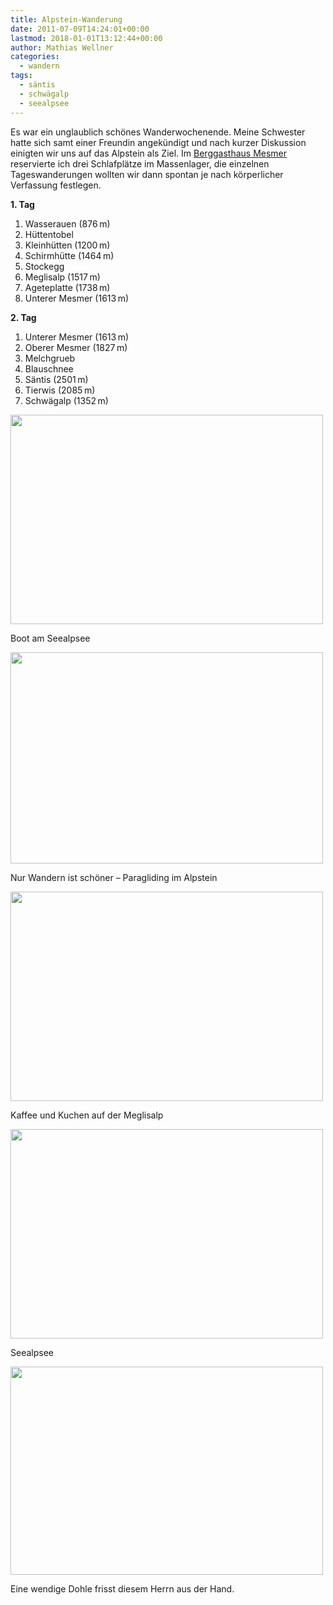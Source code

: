```yaml
---
title: Alpstein-Wanderung
date: 2011-07-09T14:24:01+00:00
lastmod: 2018-01-01T13:12:44+00:00
author: Mathias Wellner
categories:
  - wandern
tags:
  - säntis
  - schwägalp
  - seealpsee
---
```

Es war ein unglaublich schönes Wanderwochenende. Meine Schwester hatte sich samt einer Freundin angekündigt und nach kurzer Diskussion einigten wir uns auf das Alpstein als Ziel. Im [Berggasthaus Mesmer](http://www.mesmer-ai.ch/) reservierte ich drei Schlafplätze im Massenlager, die einzelnen Tageswanderungen wollten wir dann spontan je nach körperlicher Verfassung festlegen. 

**1. Tag**

  1. Wasserauen (876&thinsp;m)
  2. Hüttentobel
  3. Kleinhütten (1200&thinsp;m)
  4. Schirmhütte (1464&thinsp;m)
  5. Stockegg
  6. Meglisalp (1517&thinsp;m)
  7. Ageteplatte (1738&thinsp;m)
  8. Unterer Mesmer (1613&thinsp;m)

**2. Tag**

  1. Unterer Mesmer (1613&thinsp;m)
  2. Oberer Mesmer (1827&thinsp;m)
  3. Melchgrueb
  4. Blauschnee
  5. Säntis (2501&thinsp;m)
  6. Tierwis (2085&thinsp;m)
  7. Schwägalp (1352&thinsp;m)

<div style="width: 510px" class="wp-caption aligncenter">
  <img src="https://lh6.googleusercontent.com/-VB5YED3a5i0/ThhCfv2DgXI/AAAAAAAAAHM/ETVa1LbEAy0/s800/MW_20110702_0389.jpg" height="335" width="500" />
  
  <p class="wp-caption-text">
    Boot am Seealpsee<br />
  </p>
</div>

<div style="width: 510px" class="wp-caption aligncenter">
  <img src="https://lh5.googleusercontent.com/-V1m0jJ7ObMM/ThhCfgj-5_I/AAAAAAAAAHQ/-b8yBlQC_4Q/s800/MW_20110702_0369.jpg" height="338" width="500" />
  
  <p class="wp-caption-text">
    Nur Wandern ist schöner &ndash; Paragliding im Alpstein<br />
  </p>
</div>

<div style="width: 510px" class="wp-caption aligncenter">
  <img src="https://lh5.googleusercontent.com/-HBWU8QSNIyc/ThhCgMVoqmI/AAAAAAAAAHc/ECPalyMB1MQ/s800/MW_20110702_0414.jpg" height="335" width="500" />
  
  <p class="wp-caption-text">
    Kaffee und Kuchen auf der Meglisalp<br />
  </p>
</div>

<div style="width: 510px" class="wp-caption aligncenter">
  <img src="https://lh6.googleusercontent.com/-LLWoUpu_NKQ/ThhCf5CWpYI/AAAAAAAAAHU/6FIf-EeY-TQ/s800/MW_20110702_0387.jpg" height="335" width="500" />
  
  <p class="wp-caption-text">
    Seealpsee<br />
  </p>
</div>

<div style="width: 510px" class="wp-caption aligncenter">
  <img src="https://lh3.googleusercontent.com/-XKhQ_HzNa5I/ThhCgLVSo9I/AAAAAAAAAHY/IDW2KzTcgy8/s800/MW_20110703_0658.jpg" height="333" width="500" />
  
  <p class="wp-caption-text">
    Eine wendige Dohle frisst diesem Herrn aus der Hand.<br />
  </p>
</div>